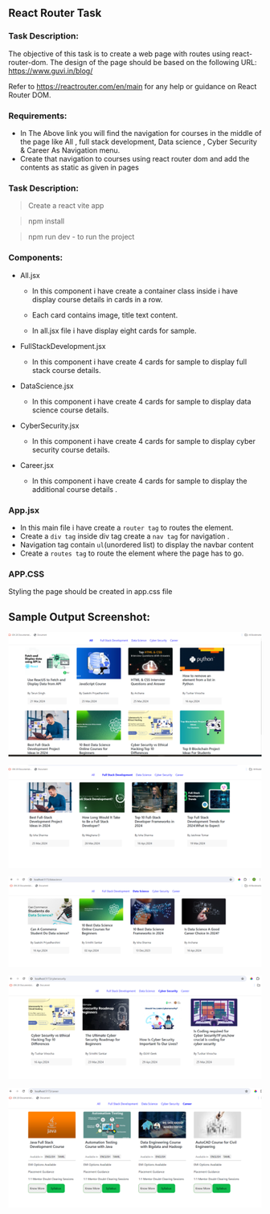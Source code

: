 ## React Router Task

### Task Description:

The objective of this task is to create a web page with routes using react-router-dom. The design of the page should be based on the following URL: https://www.guvi.in/blog/

Refer to https://reactrouter.com/en/main for any help or guidance on React Router DOM.

### Requirements:

- In The Above link you will find the navigation for courses in the middle of the page like All , full stack development, Data science , Cyber Security & Career As Navigation menu.
- Create that navigation to courses using react router dom and add the contents as static as given in pages


### Task Description:

> Create a react vite app

> npm install

> npm run dev - to run the project

### Components:

- All.jsx

   -  In this component i have create a container class inside i have display course details in cards in a row.

    - Each card contains image, title text content.

    - In all.jsx file i have display eight cards for sample.

- FullStackDevelopment.jsx
   
   - In this component i have create 4 cards for sample to display full stack course details.
- DataScience.jsx

   - In this component i have create 4 cards for sample to display data science course details.

- CyberSecurity.jsx

   - In this component i have create 4 cards for sample to display cyber security course details.

- Career.jsx

   - In this component i have create 4 cards for sample to display the additional course details .

### App.jsx

- In this main file i have create a `router tag` to routes the element.
- Create a `div tag` inside div tag create a `nav tag` for navigation .
- Navigation tag contain `ul`(unordered list) to display the navbar content
- Create a `routes tag` to route the element where the page has to go.

### APP.CSS 

 Styling the page should be created in app.css file


 ## Sample Output Screenshot:

 ![output screenshot](./src/assets/output.png)



 ![output screenshot](./src/assets/fullstack.png)

 
 ![output screenshot](./src/assets/datascience.png)

 
 ![output screenshot](./src/assets/cyber.png)

 
 ![output screenshot](./src/assets/career.png)





